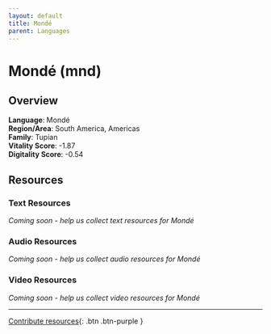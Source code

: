 ```yaml
---
layout: default
title: Mondé
parent: Languages
---
```


# Mondé (mnd)

## Overview

**Language**: Mondé  
**Region/Area**: South America, Americas  
**Family**: Tupian  
**Vitality Score**: -1.87  
**Digitality Score**: -0.54  

## Resources

### Text Resources
*Coming soon - help us collect text resources for Mondé*

### Audio Resources
*Coming soon - help us collect audio resources for Mondé*

### Video Resources
*Coming soon - help us collect video resources for Mondé*

---

[Contribute resources](https://fairtrain.github.io/){: .btn .btn-purple }
